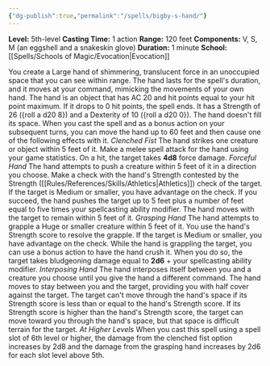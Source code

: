 ```yaml
---
{"dg-publish":true,"permalink":"/spells/bigby-s-hand/"}
---
```


**Level:** 5th-level
**Casting Time:** 1 action
**Range:** 120 feet
**Components:** V, S, M (an eggshell and a snakeskin glove)
**Duration:** 1 minute
**School:** [[Spells/Schools of Magic/Evocation\|Evocation]]

You create a Large hand of shimmering, translucent force in an unoccupied space that you can see within range. The hand lasts for the spell's duration, and it moves at your command, mimicking the movements of your own hand.
The hand is an object that has AC 20 and hit points equal to your hit point maximum. If it drops to 0 hit points, the spell ends. It has a Strength of 26 ({roll a d20 8}) and a Dexterity of 10 ({roll a d20 0}). The hand doesn't fill its space.
When you cast the spell and as a bonus action on your subsequent turns, you can move the hand up to 60 feet and then cause one of the following effects with it.
_Clenched Fist_
The hand strikes one creature or object within 5 feet of it. Make a melee spell attack for the hand using your game statistics. On a hit, the target takes **4d8** force damage.
_Forceful Hand_
The hand attempts to push a creature within 5 feet of it in a direction you choose. Make a check with the hand's Strength contested by the Strength ([[Rules/References/Skills/Athletics\|Athletics]]) check of the target. If the target is Medium or smaller, you have advantage on the check. If you succeed, the hand pushes the target up to 5 feet plus a number of feet equal to five times your spellcasting ability modifier. The hand moves with the target to remain within 5 feet of it.
_Grasping Hand_
The hand attempts to grapple a Huge or smaller creature within 5 feet of it. You use the hand's Strength score to resolve the grapple. If the target is Medium or smaller, you have advantage on the check. While the hand is grappling the target, you can use a bonus action to have the hand crush it. When you do so, the target takes bludgeoning damage equal to **2d6** + your spellcasting ability modifier.
_Interposing Hand_
The hand interposes itself between you and a creature you choose until you give the hand a different command. The hand moves to stay between you and the target, providing you with half cover against the target. The target can't move through the hand's space if its Strength score is less than or equal to the hand's Strength score. If its Strength score is higher than the hand's Strength score, the target can move toward you through the hand's space, but that space is difficult terrain for the target.
_At Higher Levels_
When you cast this spell using a spell slot of 6th level or higher, the damage from the clenched fist option increases by 2d8 and the damage from the grasping hand increases by 2d6 for each slot level above 5th.
